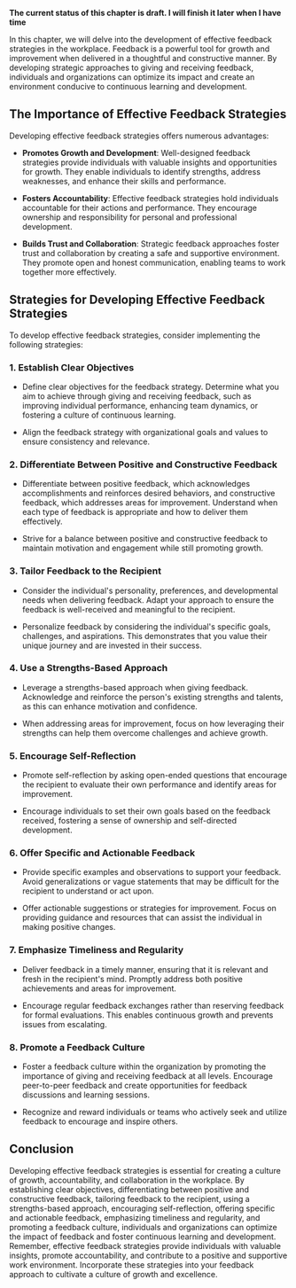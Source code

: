 **The current status of this chapter is draft. I will finish it later when I have time**

In this chapter, we will delve into the development of effective feedback strategies in the workplace. Feedback is a powerful tool for growth and improvement when delivered in a thoughtful and constructive manner. By developing strategic approaches to giving and receiving feedback, individuals and organizations can optimize its impact and create an environment conducive to continuous learning and development.

The Importance of Effective Feedback Strategies
-----------------------------------------------

Developing effective feedback strategies offers numerous advantages:

* **Promotes Growth and Development**: Well-designed feedback strategies provide individuals with valuable insights and opportunities for growth. They enable individuals to identify strengths, address weaknesses, and enhance their skills and performance.

* **Fosters Accountability**: Effective feedback strategies hold individuals accountable for their actions and performance. They encourage ownership and responsibility for personal and professional development.

* **Builds Trust and Collaboration**: Strategic feedback approaches foster trust and collaboration by creating a safe and supportive environment. They promote open and honest communication, enabling teams to work together more effectively.

Strategies for Developing Effective Feedback Strategies
-------------------------------------------------------

To develop effective feedback strategies, consider implementing the following strategies:

### 1. **Establish Clear Objectives**

* Define clear objectives for the feedback strategy. Determine what you aim to achieve through giving and receiving feedback, such as improving individual performance, enhancing team dynamics, or fostering a culture of continuous learning.

* Align the feedback strategy with organizational goals and values to ensure consistency and relevance.

### 2. **Differentiate Between Positive and Constructive Feedback**

* Differentiate between positive feedback, which acknowledges accomplishments and reinforces desired behaviors, and constructive feedback, which addresses areas for improvement. Understand when each type of feedback is appropriate and how to deliver them effectively.

* Strive for a balance between positive and constructive feedback to maintain motivation and engagement while still promoting growth.

### 3. **Tailor Feedback to the Recipient**

* Consider the individual's personality, preferences, and developmental needs when delivering feedback. Adapt your approach to ensure the feedback is well-received and meaningful to the recipient.

* Personalize feedback by considering the individual's specific goals, challenges, and aspirations. This demonstrates that you value their unique journey and are invested in their success.

### 4. **Use a Strengths-Based Approach**

* Leverage a strengths-based approach when giving feedback. Acknowledge and reinforce the person's existing strengths and talents, as this can enhance motivation and confidence.

* When addressing areas for improvement, focus on how leveraging their strengths can help them overcome challenges and achieve growth.

### 5. **Encourage Self-Reflection**

* Promote self-reflection by asking open-ended questions that encourage the recipient to evaluate their own performance and identify areas for improvement.

* Encourage individuals to set their own goals based on the feedback received, fostering a sense of ownership and self-directed development.

### 6. **Offer Specific and Actionable Feedback**

* Provide specific examples and observations to support your feedback. Avoid generalizations or vague statements that may be difficult for the recipient to understand or act upon.

* Offer actionable suggestions or strategies for improvement. Focus on providing guidance and resources that can assist the individual in making positive changes.

### 7. **Emphasize Timeliness and Regularity**

* Deliver feedback in a timely manner, ensuring that it is relevant and fresh in the recipient's mind. Promptly address both positive achievements and areas for improvement.

* Encourage regular feedback exchanges rather than reserving feedback for formal evaluations. This enables continuous growth and prevents issues from escalating.

### 8. **Promote a Feedback Culture**

* Foster a feedback culture within the organization by promoting the importance of giving and receiving feedback at all levels. Encourage peer-to-peer feedback and create opportunities for feedback discussions and learning sessions.

* Recognize and reward individuals or teams who actively seek and utilize feedback to encourage and inspire others.

Conclusion
----------

Developing effective feedback strategies is essential for creating a culture of growth, accountability, and collaboration in the workplace. By establishing clear objectives, differentiating between positive and constructive feedback, tailoring feedback to the recipient, using a strengths-based approach, encouraging self-reflection, offering specific and actionable feedback, emphasizing timeliness and regularity, and promoting a feedback culture, individuals and organizations can optimize the impact of feedback and foster continuous learning and development. Remember, effective feedback strategies provide individuals with valuable insights, promote accountability, and contribute to a positive and supportive work environment. Incorporate these strategies into your feedback approach to cultivate a culture of growth and excellence.
